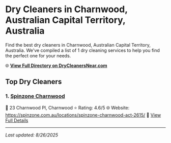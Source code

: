 # Dry Cleaners in Charnwood, Australian Capital Territory, Australia

Find the best dry cleaners in Charnwood, Australian Capital Territory, Australia. We've compiled a list of 1 dry cleaning services to help you find the perfect one for your needs.

🌐 **[View Full Directory on DryCleanersNear.com](https://drycleanersnear.com/city/Australia/Australian%20Capital%20Territory/Charnwood)**

## Top Dry Cleaners

### 1. [Spinzone Charnwood](https://drycleanersnear.com/dryCleaner/68a2896fe025a3a8d28d3b35/spinzone-charnwood)
📍 23 Charnwood Pl, Charnwood
⭐ Rating: 4.6/5
🌐 Website: https://spinzone.com.au/locations/spinzone-charnwood-act-2615/
🔗 [View Full Details](https://drycleanersnear.com/dryCleaner/68a2896fe025a3a8d28d3b35/spinzone-charnwood)


---

*Last updated: 8/26/2025*
